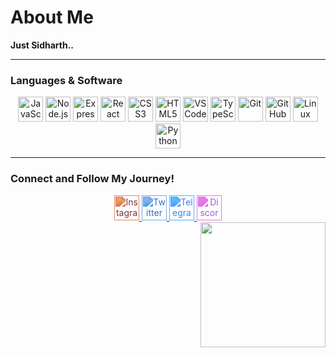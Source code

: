 # About Me
**Just Sidharth..** 

---

### Languages & Software

<div align="center">
  <img src="https://cdn.jsdelivr.net/gh/devicons/devicon/icons/javascript/javascript-original.svg" width="40" height="40" alt="JavaScript" />
  <img src="https://cdn.jsdelivr.net/gh/devicons/devicon@latest/icons/nodejs/nodejs-plain-wordmark.svg" width="40" height="40" alt="Node.js" />
  <img src="https://cdn.jsdelivr.net/gh/devicons/devicon@latest/icons/express/express-original.svg" width="40" height="40" alt="Express" />
  <img src="https://cdn.jsdelivr.net/gh/devicons/devicon/icons/react/react-original.svg" width="40" height="40" alt="React" />
  <img src="https://cdn.jsdelivr.net/gh/devicons/devicon/icons/css3/css3-original.svg" width="40" height="40" alt="CSS3" />
  <img src="https://cdn.jsdelivr.net/gh/devicons/devicon/icons/html5/html5-original.svg" width="40" height="40" alt="HTML5" />
  <img src="https://cdn.jsdelivr.net/gh/devicons/devicon/icons/vscode/vscode-original.svg" width="40" height="40" alt="VSCode" />
  <img src="https://cdn.jsdelivr.net/gh/devicons/devicon@latest/icons/typescript/typescript-plain.svg" width="40" height="40" alt="TypeScript" />
  <img src="https://cdn.jsdelivr.net/gh/devicons/devicon@latest/icons/git/git-plain-wordmark.svg" width="40" height="40" alt="Git" />
  <img src="https://cdn.jsdelivr.net/gh/devicons/devicon@latest/icons/github/github-original-wordmark.svg" width="40" height="40" alt="GitHub" />
  <img src="https://cdn.jsdelivr.net/gh/devicons/devicon@latest/icons/linux/linux-original.svg" width="40" height="40" alt="Linux" />
  <img src="https://cdn.jsdelivr.net/gh/devicons/devicon@latest/icons/python/python-original-wordmark.svg" width="40" height="40" alt="Python" />
</div>

---

### Connect and Follow My Journey!

<div align="center">
  <a href="https://www.instagram.com/sidhart_h69">
    <img src="https://cdn.jsdelivr.net/npm/simple-icons@v9/icons/instagram.svg" width="40" height="40" alt="Instagram" style="filter: invert(14%) sepia(78%) saturate(749%) hue-rotate(315deg) brightness(93%) contrast(90%);" />
  </a>
  <a href="#">
    <img src="https://cdn.jsdelivr.net/npm/simple-icons@v9/icons/twitter.svg" width="40" height="40" alt="Twitter" style="filter: invert(30%) sepia(92%) saturate(568%) hue-rotate(182deg) brightness(96%) contrast(92%);" />
  </a>
  <a href="https://t.me/im_x_slayer">
    <img src="https://cdn.jsdelivr.net/npm/simple-icons@v9/icons/telegram.svg" width="40" height="40" alt="Telegram" style="filter: invert(40%) sepia(74%) saturate(500%) hue-rotate(176deg) brightness(100%) contrast(100%);" />
  </a>
  <a href="https://discord.gg/sidhart_h69">
    <img src="https://cdn.jsdelivr.net/npm/simple-icons@v9/icons/discord.svg" width="40" height="40" alt="Discord" style="filter: invert(36%) sepia(81%) saturate(600%) hue-rotate(240deg) brightness(95%) contrast(90%);" />
  </a>
</div>

<div align="center">
  <img align="right" width="200" height="200" src="https://media.tenor.com/kJuDMXGW8awAAAAi/pokemon-gengar.gif" />
</div>
